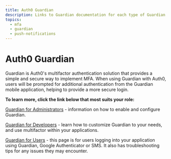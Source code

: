 ```yaml
---
title: Auth0 Guardian
description: Links to Guardian documentation for each type of Guardian user role.
topics:
  - mfa
  - guardian
  - push-notifications
---
```


# Auth0 Guardian

Guardian is Auth0's multifactor authentication solution that provides a simple and secure way to implement MFA. When using Guardian with Auth0, users will be prompted for additional authentication from the Guardian mobile application, helping to provide a more secure login. 

**To learn more, click the link below that most suits your role:**

[Guardian for Administrators](/multifactor-authentication/administrator) - information on how to enable and configure Guardian.

[Guardian for Developers](/multifactor-authentication/developer) - learn how to customize Guardian to your needs, and use multifactor within your applications.

[Guardian for Users](/multifactor-authentication/guardian/user-guide) - this page is for users logging into your application using Guardian, Google Authenticator or SMS. It also has troubleshooting tips for any issues they may encounter.
